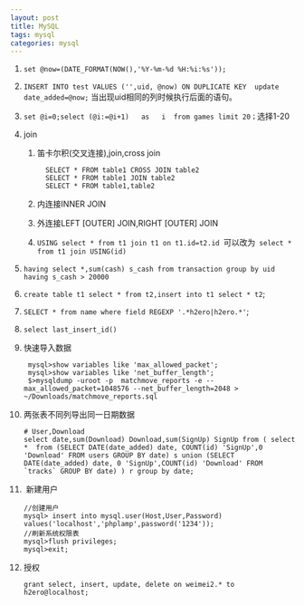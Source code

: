 ```yaml
---
layout: post
title: MySQL
tags: mysql
categories: mysql 
---
```


1. `set @now=(DATE_FORMAT(NOW(),'%Y-%m-%d %H:%i:%s'));`
2. `INSERT INTO test VALUES ('',uid, @now) ON DUPLICATE KEY  update date_added=@now;` 当出现uid相同的列时候执行后面的语句。
3. `set @i=0;select (@i:=@i+1)   as   i  from games limit 20；`选择1-20
4. join
   1. 笛卡尔积(交叉连接),join,cross join
   
   			SELECT * FROM table1 CROSS JOIN table2
			SELECT * FROM table1 JOIN table2
			SELECT * FROM table1,table2
   2. 内连接INNER JOIN
   3. 外连接LEFT [OUTER] JOIN,RIGHT [OUTER] JOIN
   4. `USING select * from t1 join t1 on t1.id=t2.id `可以改为` select * from t1 join USING(id)`
5. `having select *,sum(cash) s_cash from transaction group by uid having s_cash > 20000`
6. `create table t1 select * from t2,insert into t1 select * t2`;
7. `SELECT * from name where field REGEXP '.*h2ero|h2ero.*'`;
8. `select last_insert_id()`
9. 快速导入数据

		mysql>show variables like 'max_allowed_packet';
		mysql>show variables like 'net_buffer_length';
		$>mysqldump -uroot -p  matchmove_reports -e --max_allowed_packet=1048576 --net_buffer_length=2048 > ~/Downloads/matchmove_reports.sql
10. 两张表不同列导出同一日期数据
		
		# User,Download
		select date,sum(Download) Download,sum(SignUp) SignUp from ( select  *  from (SELECT DATE(date_added) date, COUNT(id) 'SignUp',0 'Download' FROM users GROUP BY date) s union (SELECT DATE(date_added) date, 0 'SignUp',COUNT(id) 'Download' FROM `tracks` GROUP BY date) ) r group by date;
11.  新建用户

        //创建用户
        mysql> insert into mysql.user(Host,User,Password) values('localhost','phplamp',password('1234'));
        //刷新系统权限表
        mysql>flush privileges;
        mysql>exit;
11. 授权

        grant select, insert, update, delete on weimei2.* to h2ero@localhost;

